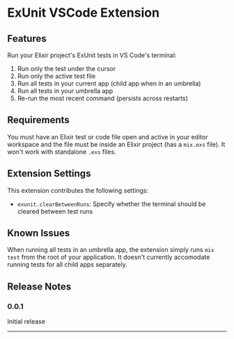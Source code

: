 # ExUnit VSCode Extension

## Features

Run your Elixir project's ExUnit tests in VS Code's terminal:

1. Run only the test under the cursor
1. Run only the active test file
1. Run all tests in your current app (child app when in an umbrella)
1. Run all tests in your umbrella app
1. Re-run the most recent command (persists across restarts)

## Requirements

You must have an Elixir test or code file open and active in your editor workspace
and the file must be inside an Elixir project (has a `mix.exs` file).
It won't work with standalone `.exs` files.

## Extension Settings

This extension contributes the following settings:

- `exunit.clearBetweenRuns`: Specify whether the terminal should be cleared between test runs

## Known Issues

When running all tests in an umbrella app,
the extension simply runs `mix test` from the root of your application.
It doesn't currently accomodate running tests for all child apps separately.

## Release Notes

### 0.0.1

Initial release

---
